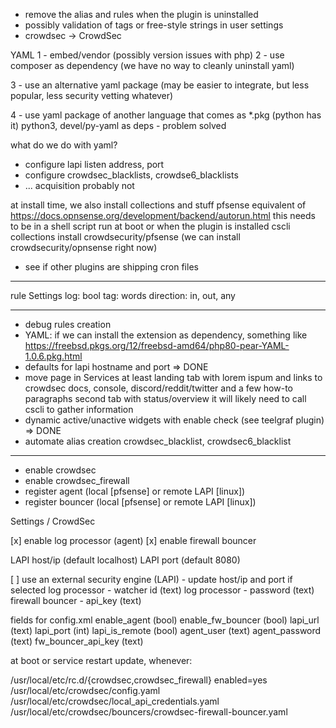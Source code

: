  - remove the alias and rules when the plugin is uninstalled
 - possibly validation of tags or free-style strings in user settings
 - crowdsec -> CrowdSec



YAML
 1 - embed/vendor (possibly version issues with php)
 2 - use composer as dependency (we have no way to cleanly uninstall yaml)

 3 - use an alternative yaml package (may be easier to integrate, but less popular, less security vetting whatever)

 4 - use yaml package of another language that comes as *.pkg (python has it)   python3, devel/py-yaml as deps - problem solved


what do we do with yaml?
 - configure lapi listen address, port
 - configure crowdsec_blacklists, crowdse6_blacklists
 - ... acquisition probably not


at install time, we also install collections and stuff
  pfsense equivalent of https://docs.opnsense.org/development/backend/autorun.html
  this needs to be in a shell script run at boot or when the plugin is installed
  cscli collections install crowdsecurity/pfsense (we can install crowdsecurity/opnsense right now)



 - see if other plugins are shipping cron files




------------------------



 rule Settings
    log: bool
    tag: words
    direction: in, out, any

--------------------------

 - debug rules creation
 - YAML: if we can install the extension as dependency, something like https://freebsd.pkgs.org/12/freebsd-amd64/php80-pear-YAML-1.0.6.pkg.html
 - defaults for lapi hostname and port => DONE
 - move page in Services
   at least landing tab with lorem ispum and links to crowdsec docs, console, discord/reddit/twitter
      and a few how-to paragraphs
   second tab with status/overview
      it will likely need to call cscli to gather information
 - dynamic active/unactive widgets with enable check (see teelgraf plugin) => DONE
 - automate alias creation crowdsec_blacklist, crowdsec6_blacklist




------------------------------------------

 - enable crowdsec
 - enable crowdsec_firewall
 - register agent (local [pfsense] or remote LAPI [linux])
 - register bouncer (local [pfsense] or remote LAPI [linux])


Settings / CrowdSec

  [x] enable log processor (agent)
  [x] enable firewall bouncer

  LAPI host/ip  (default localhost)
  LAPI port     (default 8080)

  [ ] use an external security engine (LAPI) - update host/ip and port if selected
      log processor - watcher id (text)
      log processor - password (text)
      firewall bouncer - api_key (text)



fields for config.xml
  enable_agent (bool)
  enable_fw_bouncer (bool)
  lapi_url (text)
  lapi_port (int)
  lapi_is_remote (bool)
  agent_user (text)
  agent_password (text)
  fw_bouncer_api_key (text)


at boot or service restart update, whenever:

  /usr/local/etc/rc.d/{crowdsec,crowdsec_firewall}     enabled=yes
  /usr/local/etc/crowdsec/config.yaml
  /usr/local/etc/crowdsec/local_api_credentials.yaml
  /usr/local/etc/crowdsec/bouncers/crowdsec-firewall-bouncer.yaml
  
